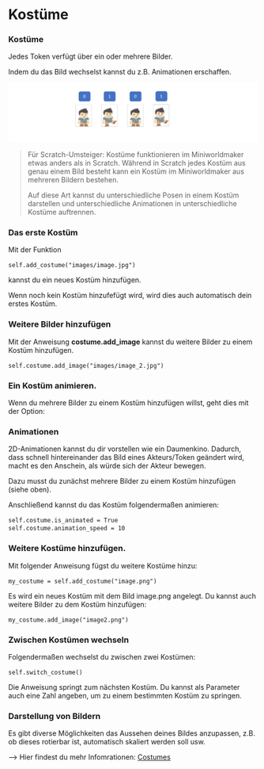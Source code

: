 Kostüme 
========

### Kostüme

Jedes Token verfügt über ein oder mehrere Bilder. 

Indem du das Bild wechselst kannst du z.B. Animationen erschaffen.

![UML Diagramm](../_images/costumes.png)

 > Für Scratch-Umsteiger: Kostüme funktionieren im Miniworldmaker etwas anders als in Scratch.
 > Während in Scratch jedes Kostüm aus genau einem Bild besteht kann ein Kostüm im Miniworldmaker aus mehreren Bildern bestehen.
 > 
 > Auf diese Art kannst du unterschiedliche Posen in einem Kostüm darstellen und unterschiedliche Animationen in unterschiedliche Kostüme auftrennen. 

### Das erste Kostüm

Mit der Funktion
```
self.add_costume("images/image.jpg")
```

kannst du ein neues Kostüm hinzufügen. 

Wenn noch kein Kostüm hinzufefügt wird, wird dies auch automatisch dein erstes Kostüm.


### Weitere Bilder hinzufügen
 
 Mit der Anweisung **costume.add_image** kannst du weitere Bilder zu einem Kostüm hinzufügen. 
 
 ```
self.costume.add_image("images/image_2.jpg")
```

### Ein Kostüm animieren.

Wenn du mehrere Bilder zu einem Kostüm hinzufügen willst, geht dies mit der Option:

### Animationen

2D-Animationen kannst du dir vorstellen wie ein Daumenkino. Dadurch, dass schnell hintereinander das 
Bild eines Akteurs/Token geändert wird, macht es den Anschein, als würde sich der Akteur bewegen.

Dazu musst du zunächst mehrere Bilder zu einem Kostüm hinzufügen (siehe oben).

Anschließend kannst du das Kostüm folgendermaßen animieren:

```
self.costume.is_animated = True
self.costume.animation_speed = 10
```

### Weitere Kostüme hinzufügen.

Mit folgender Anweisung fügst du weitere Kostüme hinzu:

```
my_costume = self.add_costume("image.png")
```

Es wird ein neues Kostüm mit dem Bild image.png angelegt.
Du kannst auch weitere Bilder zu dem Kostüm hinzufügen:

```
my_costume.add_image("image2.png")
```

### Zwischen Kostümen wechseln

Folgendermaßen wechselst du zwischen zwei Kostümen:

```
self.switch_costume()
```

Die Anweisung springt zum nächsten Kostüm. Du kannst als Parameter auch eine Zahl angeben, um zu einem bestimmten Kostüm zu springen.


### Darstellung von Bildern

Es gibt diverse Möglichkeiten das Aussehen deines Bildes anzupassen, z.B. ob dieses rotierbar ist, automatisch skaliert werden soll usw.

--> Hier findest du mehr Infomrationen: [Costumes](../key_concepts/costumes.md)



